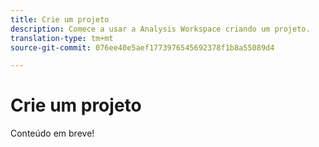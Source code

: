 ```yaml
---
title: Crie um projeto
description: Comece a usar a Analysis Workspace criando um projeto.
translation-type: tm+mt
source-git-commit: 076ee40e5aef1773976545692378f1b8a55089d4

---
```



# Crie um projeto

Conteúdo em breve!